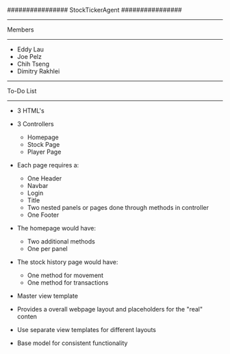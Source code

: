 ################
StockTickerAgent
################

*******
Members
*******

* Eddy Lau
* Joe Pelz
* Chih Tseng
* Dimitry Rakhlei
 
**********
To-Do List
**********

* 3 HTML's
* 3 Controllers
  * Homepage
  * Stock Page
  * Player Page
 
  
* Each page requires a:
  * One Header
  * Navbar
   * Login 
  * Title
  * Two nested panels or pages done through methods in controller
  * One Footer
  
  
 * The homepage would have:
   * Two additional methods
   * One per panel
  
  
 * The stock history page would have:
   * One method for movement
   * One method for transactions
 
 * Master view template
  * Provides a overall webpage layout and placeholders for the "real" conten
  * Use separate view templates for different layouts
 
 * Base model for consistent functionality
